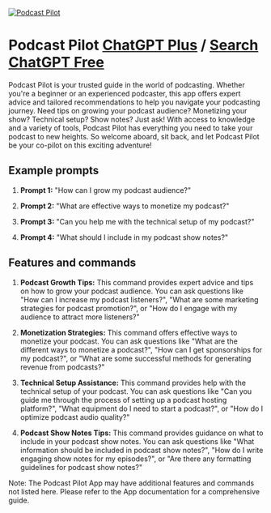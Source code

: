 
[![Podcast Pilot](https://files.oaiusercontent.com/file-jY0iEE5pC1v8L9EtAflfyFE7?se=2123-10-18T02%3A48%3A17Z&sp=r&sv=2021-08-06&sr=b&rscc=max-age%3D31536000%2C%20immutable&rscd=attachment%3B%20filename%3DDALL%25C2%25B7E%25202023-11-10%252018.47.52%2520-%2520Create%2520a%2520digital%2520illustration%2520of%2520a%2520character%2520that%2520is%2520a%2520combination%2520of%2520a%2520podcasting%2520microphone%2520and%2520an%2520airplane%2520pilot.%2520The%2520character%2520should%2520have%2520the%2520dis.png&sig=i%2B/%2BPb%2BEnU2cvKV3Fpnb4jbhfqOcA/HWIdQmWhXEGls%3D)](https://chat.openai.com/g/g-mHuCoViFl-podcast-pilot)

# Podcast Pilot [ChatGPT Plus](https://chat.openai.com/g/g-mHuCoViFl-podcast-pilot) / [Search ChatGPT Free](https://gptcall.net/index.html#/?search=Podcast%20Pilot)

Podcast Pilot is your trusted guide in the world of podcasting. Whether you're a beginner or an experienced podcaster, this app offers expert advice and tailored recommendations to help you navigate your podcasting journey. Need tips on growing your podcast audience? Monetizing your show? Technical setup? Show notes? Just ask! With access to knowledge and a variety of tools, Podcast Pilot has everything you need to take your podcast to new heights. So welcome aboard, sit back, and let Podcast Pilot be your co-pilot on this exciting adventure!

## Example prompts

1. **Prompt 1:** "How can I grow my podcast audience?"

2. **Prompt 2:** "What are effective ways to monetize my podcast?"

3. **Prompt 3:** "Can you help me with the technical setup of my podcast?"

4. **Prompt 4:** "What should I include in my podcast show notes?"

## Features and commands

1. **Podcast Growth Tips:** This command provides expert advice and tips on how to grow your podcast audience. You can ask questions like "How can I increase my podcast listeners?", "What are some marketing strategies for podcast promotion?", or "How do I engage with my audience to attract more listeners?"

2. **Monetization Strategies:** This command offers effective ways to monetize your podcast. You can ask questions like "What are the different ways to monetize a podcast?", "How can I get sponsorships for my podcast?", or "What are some successful methods for generating revenue from podcasts?"

3. **Technical Setup Assistance:** This command provides help with the technical setup of your podcast. You can ask questions like "Can you guide me through the process of setting up a podcast hosting platform?", "What equipment do I need to start a podcast?", or "How do I optimize podcast audio quality?"

4. **Podcast Show Notes Tips:** This command provides guidance on what to include in your podcast show notes. You can ask questions like "What information should be included in podcast show notes?", "How do I write engaging show notes for my episodes?", or "Are there any formatting guidelines for podcast show notes?"

Note: The Podcast Pilot App may have additional features and commands not listed here. Please refer to the App documentation for a comprehensive guide.


